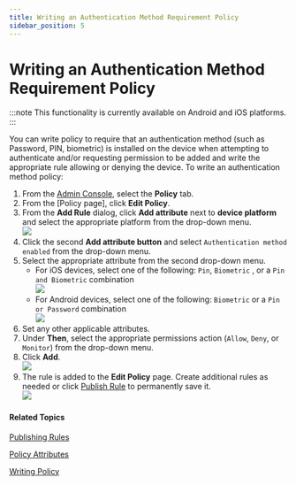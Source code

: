 ```yaml
---
title: Writing an Authentication Method Requirement Policy
sidebar_position: 5
---   
```


Writing an Authentication Method Requirement Policy
===================================================

:::note
This functionality is currently available on Android and iOS platforms.
:::

You can write policy to require that an authentication method (such as Password, PIN, biometric) is installed on the device when attempting to authenticate and/or requesting permission to be added and write the appropriate rule allowing or denying the device. To write an authentication method policy:

1.  From the [Admin Console](/docs/secure-work/workforce-settings/admin-console/admin-console-login), select the **Policy** tab.
2.  From the [Policy page]<!-- (Defining_Policy.htm#Policy_page) -->, click **Edit Policy**. 
3.  From the **Add Rule** dialog, click **Add attribute** next to **device platform** and select the appropriate platform from the drop-down menu.  
    ![](/images/policy/device_platform_ios.PNG)
4.  Click the second **Add attribute button** and select `Authentication method enabled` from the drop-down menu.
5.  Select the appropriate attribute from the second drop-down menu.
    *   For iOS devices, select one of the following: `Pin`, `Biometric` , or a `Pin and Biometric` combination  
        ![](/images/policy/authentication_method_ios.PNG)
    *   For Android devices, select one of the following: `Biometric` or a `Pin or Password` combination  
        ![](/images/policy/authentication_method_android.PNG)
6.  Set any other applicable attributes.
7.  Under **Then**, select the appropriate permissions action (`Allow`, `Deny`, or `Monitor`) from the drop-down menu.
8.  Click **Add**.  
    ![](/images/policy/authentication_method_android_biometric.PNG)
9.  The rule is added to the **Edit Policy** page. Create additional rules as needed or click [Publish Rule](/docs/secure-work/workforce-settings/policy/policy-publish-rules/publishing-rules) to permanently save it.  
    ![](/images/policy/authentication_method_android_biometric_edit_screen.PNG)

#### Related Topics

[Publishing Rules](/docs/secure-work/workforce-settings/policy/policy-publish-rules/publishing-rules)

[Policy Attributes](/docs/secure-work/workforce-settings/policy/policy-writing/policy-attributes)

[Writing Policy](/docs/secure-work/workforce-settings/policy/policy-writing/writing-policy)